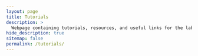 ```yaml
---
layout: page
title: Tutorials
description: >
  Webpage containing tutorials, resources, and useful links for the lab.
hide_description: true
sitemap: false
permalink: /tutorials/
---
```

